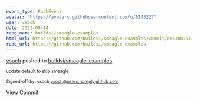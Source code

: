 ```yaml
---
event_type: PushEvent
avatar: "https://avatars.githubusercontent.com/u/814322?"
user: vsoch
date: 2022-09-14
repo_name: buildsi/smeagle-examples
html_url: https://github.com/buildsi/smeagle-examples/commit/ee64001a14a8e28203758707a90d35693f8864a6
repo_url: https://github.com/buildsi/smeagle-examples
---
```


<a href='https://github.com/vsoch' target='_blank'>vsoch</a> pushed to <a href='https://github.com/buildsi/smeagle-examples' target='_blank'>buildsi/smeagle-examples</a>

<small>update default to skip smeagle

Signed-off-by: vsoch <vsoch@users.noreply.github.com></small>

<a href='https://github.com/buildsi/smeagle-examples/commit/ee64001a14a8e28203758707a90d35693f8864a6' target='_blank'>View Commit</a>
